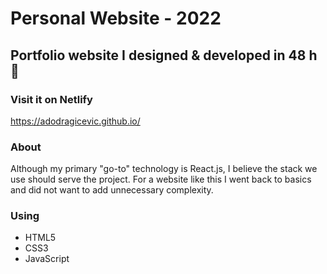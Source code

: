 # Personal Website - 2022

## Portfolio website I designed & developed in 48 h :monocle_face: 

### Visit it on Netlify
https://adodragicevic.github.io/

### About
Although my primary "go-to" technology is React.js, I believe the stack we use should serve the project. For a website like this I went back to basics and did not want to add unnecessary complexity.

### Using
* HTML5
* CSS3
* JavaScript
